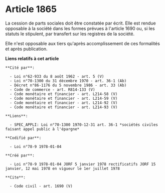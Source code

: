# Article 1865

La cession de parts sociales doit être constatée par écrit. Elle est rendue opposable à la société dans les formes prévues à
l'article 1690 ou, si les statuts le stipulent, par transfert sur les registres de la société. 

Elle n'est opposable aux tiers qu'après accomplissement de ces formalités et après publication.

**Liens relatifs à cet article**

	**Cité par**:

	  - Loi n°62-933 du 8 août 1962 - art. 5 (V)
	  - Loi n°70-1300 du 31 décembre 1970 - art. 36-1 (Ab)
	  - Décret n°86-1176 du 5 novembre 1986 - art. 33 (Ab)
	  - Code de commerce - art. R814-133 (V)
	  - Code monétaire et financier - art. L214-58 (V)
	  - Code monétaire et financier - art. L214-59 (V)
	  - Code monétaire et financier - art. L214-92 (V)
	  - Code monétaire et financier - art. L214-93 (V)

	**Liens**:

	  - SPEC_APPLI: Loi n°70-1300 1970-12-31 art. 36-1 *sociétés civiles faisant appel public à l'épargne*

	**Codifié par**:

	  - Loi n°78-9 1978-01-04

	**Créé par**:

	  - Loi n°78-9 1978-01-04 JORF 5 janvier 1978 rectificatifs JORF 15 janvier, 12 mai 1978 en vigueur le 1er juillet 1978

	**Cite**:

	  - Code civil - art. 1690 (V)
